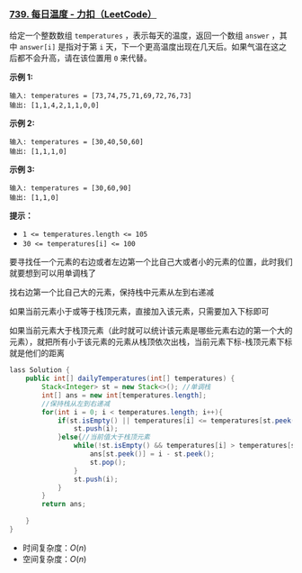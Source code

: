 ### [739. 每日温度 - 力扣（LeetCode）](https://leetcode.cn/problems/daily-temperatures/)

给定一个整数数组 `temperatures` ，表示每天的温度，返回一个数组 `answer` ，其中 `answer[i]` 是指对于第 `i` 天，下一个更高温度出现在几天后。如果气温在这之后都不会升高，请在该位置用 `0` 来代替。

 

**示例 1:**

```
输入: temperatures = [73,74,75,71,69,72,76,73]
输出: [1,1,4,2,1,1,0,0]
```

**示例 2:**

```
输入: temperatures = [30,40,50,60]
输出: [1,1,1,0]
```

**示例 3:**

```
输入: temperatures = [30,60,90]
输出: [1,1,0]
```

 

**提示：**

- `1 <= temperatures.length <= 105`
- `30 <= temperatures[i] <= 100`



要寻找任一个元素的右边或者左边第一个比自己大或者小的元素的位置，此时我们就要想到可以用单调栈了

找右边第一个比自己大的元素，保持栈中元素从左到右递减

如果当前元素小于或等于栈顶元素，直接加入该元素，只需要加入下标即可

如果当前元素大于栈顶元素（此时就可以统计该元素是哪些元素右边的第一个大的元素），就把所有小于该元素的元素从栈顶依次出栈，当前元素下标-栈顶元素下标就是他们的距离





```java
lass Solution {
    public int[] dailyTemperatures(int[] temperatures) {
        Stack<Integer> st = new Stack<>(); //单调栈
        int[] ans = new int[temperatures.length];
        //保持栈从左到右递减
        for(int i = 0; i < temperatures.length; i++){
            if(st.isEmpty() || temperatures[i] <= temperatures[st.peek()]){ //栈空或当前的值小于等于栈顶的值
                st.push(i); 
            }else{//当前值大于栈顶元素
                while(!st.isEmpty() && temperatures[i] > temperatures[st.peek()]){ //找到了栈顶元素左边第一个大的元素
                    ans[st.peek()] = i - st.peek();
                    st.pop();
                }
                st.push(i);
            }
        }
        return ans;
        
    }
}
```

- 时间复杂度：$O(n)$
- 空间复杂度：$O(n)$